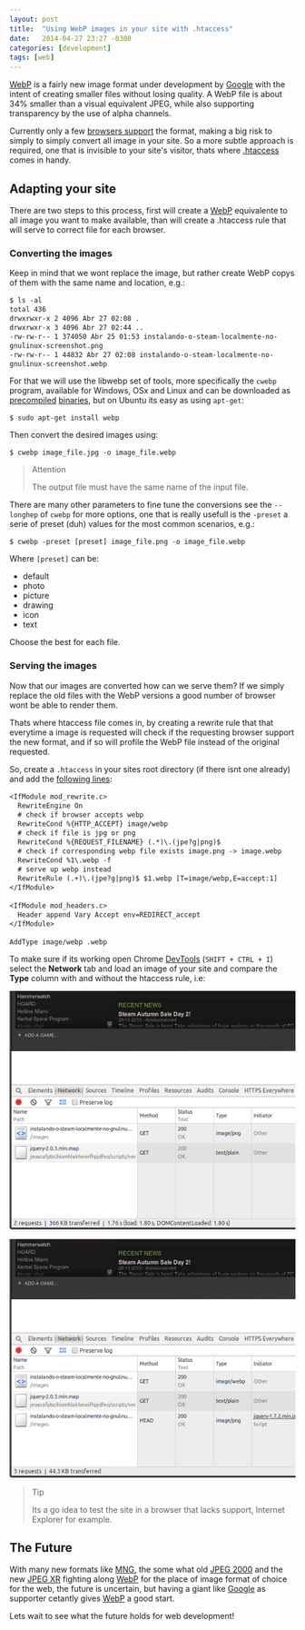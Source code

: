 ```yaml
---
layout: post
title:  "Using WebP images in your site with .htaccess"
date:   2014-04-27 23:27 -0300
categories: [development]
tags: [web]
---
```


[WebP](https://developers.google.com/speed/webp/) is a fairly new image format under development by [Google](https://developers.google.com/products/) with the intent of creating smaller files without losing quality. A WebP file is about 34% smaller than a visual equivalent JPEG, while also supporting transparency by the use of alpha channels.

Currently only a few [browsers support](https://en.wikipedia.org/wiki/WebP#Support) the format, making a big risk to simply to simply convert all image in your site. So a more subtle approach is required, one that is invisible to your site's visitor, thats where [.htaccess](https://en.wikipedia.org/wiki/Htaccess) comes in handy.

## Adapting your site

There are two steps to this process, first will create a [WebP](https://developers.google.com/speed/webp/) equivalente to all image you want to make available, than will create a .htaccess rule that will serve to correct file for each browser.

### Converting the images

Keep in mind that we wont replace the image, but rather create WebP copys of them with the same name and location, e.g.:

```console
$ ls -al
total 436
drwxrwxr-x 2 4096 Abr 27 02:08 .
drwxrwxr-x 3 4096 Abr 27 02:44 ..
-rw-rw-r-- 1 374050 Abr 25 01:53 instalando-o-steam-localmente-no-gnulinux-screenshot.png
-rw-rw-r-- 1 44832 Abr 27 02:08 instalando-o-steam-localmente-no-gnulinux-screenshot.webp
```

For that we will use the libwebp set of tools, more specifically the `cwebp` program, available for Windows, OSx and Linux and can be downloaded as [precompiled](https://developers.google.com/speed/webp/docs/precompiled) [binaries](https://chromium.googlesource.com/webm/libwebp/), but on Ubuntu its easy as using `apt-get`:

```console
$ sudo apt-get install webp
```

Then convert the desired images using:

```console
$ cwebp image_file.jpg -o image_file.webp
```

> Attention
>
> The output file must have the same name of the input file.

There are many other parameters to fine tune the conversions see the `--longhep` of `cwebp` for more options, one that is really usefull is the `-preset` a serie of preset (duh) values for the most common scenarios, e.g.:

```console
$ cwebp -preset [preset] image_file.png -o image_file.webp
```

Where `[preset]` can be:

- default
- photo
- picture
- drawing
- icon
- text

Choose the best for each file.

### Serving the images

Now that our images are converted how can we serve them? If we simply replace the old files with the WebP versions a good number of browser wont be able to render them.

Thats where htaccess file comes in, by creating a rewrite rule that that everytime a image is requested will check if the requesting browser support the new format, and if so will profile the WebP file instead of the original requested.

So, create a `.htaccess` in your sites root directory (if there isnt one already) and add the [following lines](http://mikevoermans.com/apache/serving-right-image-htaccess-webp):

```apacheconf
<IfModule mod_rewrite.c>
  RewriteEngine On
  # check if browser accepts webp
  RewriteCond %{HTTP_ACCEPT} image/webp
  # check if file is jpg or png
  RewriteCond %{REQUEST_FILENAME} (.*)\.(jpe?g|png)$
  # check if corresponding webp file exists image.png -> image.webp
  RewriteCond %1\.webp -f
  # serve up webp instead
  RewriteRule (.+)\.(jpe?g|png)$ $1.webp [T=image/webp,E=accept:1]
</IfModule>

<IfModule mod_headers.c>
  Header append Vary Accept env=REDIRECT_accept
</IfModule>

AddType image/webp .webp
```

To make sure if its working open Chrome [DevTools](https://developers.google.com/chrome-developer-tools/) (`SHIFT + CTRL + I`) select the **Network** tab and load an image of your site and compare the **Type** column with and without the htaccess rule, i.e:

![Without support to WebP](/assets/using-webp-images-on-your-site-with-htaccess-without.png)

![With support to WebP](/assets/using-webp-images-on-your-site-with-htaccess-with.png)

> Tip
>
> Its a go idea to test the site in a browser that lacks support, Internet Explorer for example.

## The Future

With many new formats like [MNG](https://en.wikipedia.org/wiki/Multiple-image_Network_Graphics), the some what old [JPEG 2000](https://en.wikipedia.org/wiki/JPEG_2000) and the new [JPEG XR](https://en.wikipedia.org/wiki/JPEG_XR) fighting along [WebP](https://developers.google.com/speed/webp/) for the place of image format of choice for the web, the future is uncertain, but having a giant like [Google](https://developers.google.com/products/) as supporter cetantly gives [WebP](https://developers.google.com/speed/webp/) a good start.

Lets wait to see what the future holds for web development!
